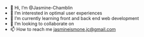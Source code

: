 - 👋 Hi, I’m @Jasmine-Chamblin
- 👀 I’m interested in optimal user experiences
- 🌱 I’m currently learning front and back end web development
- 💞️ I’m looking to collaborate on 
- 📫 How to reach me jasmineismone.jc@gmail.com

<!---
Jasmine-Chamblin/Jasmine-Chamblin is a ✨ special ✨ repository because its `README.md` (this file) appears on your GitHub profile.
You can click the Preview link to take a look at your changes.
--->
